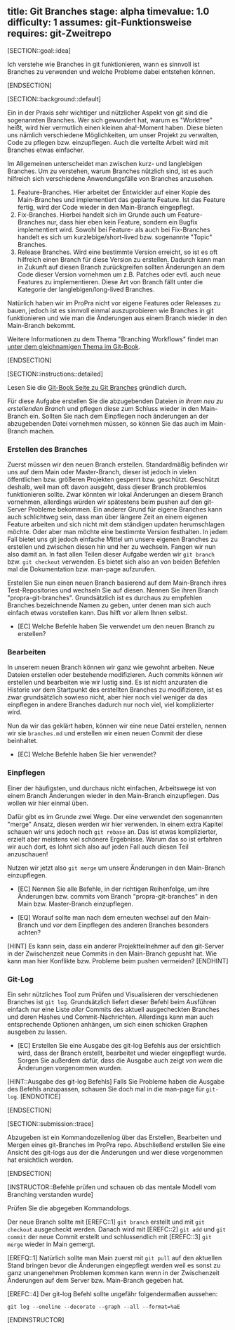 title: Git Branches
stage: alpha
timevalue: 1.0
difficulty: 1
assumes: git-Funktionsweise
requires: git-Zweitrepo
---

[SECTION::goal::idea]

Ich verstehe wie Branches in git funktionieren, wann es sinnvoll ist Branches zu verwenden und 
welche Probleme dabei entstehen können.

[ENDSECTION]

[SECTION::background::default]

Ein in der Praxis sehr wichtiger und nützlicher Aspekt von git sind die sogenannten Branches. 
Wer sich gewundert hat, warum es "Worktree" heißt, wird hier vermutlich einen kleinen aha!-Moment 
haben. Diese bieten uns nämlich verschiedene Möglichkeiten, um unser Projekt zu verwalten,  
Code zu pflegen bzw. einzupflegen. Auch die verteilte Arbeit wird mit Branches etwas einfacher.

Im Allgemeinen unterscheidet man zwischen kurz- und langlebigen Branches. Um zu verstehen, warum 
Branches nützlich sind, ist es auch hilfreich sich verschiedene Anwendungsfälle von Branches 
anzusehen.

1. Feature-Branches. Hier arbeitet der Entwickler auf einer Kopie des Main-Branches 
   und implementiert das geplante Feature. Ist das Feature fertig, wird der Code wieder in den 
   Main-Branch eingepflegt.
2. Fix-Branches. Hierbei handelt sich im Grunde auch um Feature-Branches nur, dass hier eben 
   kein Feature, sondern ein Bugfix implementiert wird. Sowohl bei Feature- als auch bei 
   Fix-Branches handelt es sich um kurzlebige/short-lived bzw. sogenannte "Topic" Branches.
3. Release Branches. Wird eine bestimmte Version erreicht, so ist es oft hilfreich einen Branch 
   für diese Version zu erstellen. Dadurch kann man in Zukunft auf diesen Branch zurückgreifen 
   sollten Änderungen an dem Code dieser Version vornehmen um z.B. Patches oder evtl. auch neue 
   Features zu implementieren. Diese Art von Branch fällt unter die Kategorie der 
   langlebigen/long-lived Branches.

Natürlich haben wir im ProPra nicht vor eigene Features oder Releases zu bauen, jedoch ist es 
sinnvoll einmal auszuprobieren wie Branches in git funktionieren und wie man die Änderungen aus 
einem Branch wieder in den Main-Branch bekommt.

Weitere Informationen zu dem Thema "Branching Workflows" findet man [unter dem gleichnamigen 
Thema im Git-Book](https://git-scm.com/book/en/v2/Git-Branching-Branching-Workflows).

[ENDSECTION]

[SECTION::instructions::detailed]

Lesen Sie die [Git-Book Seite zu Git Branches](https://git-scm.com/book/en/v2/Git-Branching-Branches-in-a-Nutshell) 
gründlich durch.

Für diese Aufgabe erstellen Sie die abzugebenden Dateien *in ihrem neu zu erstellenden Branch* und 
pflegen diese zum Schluss wieder in den Main-Branch ein. Sollten Sie nach dem Einpflegen noch 
änderungen an der abzugebenden Datei vornehmen müssen, so können Sie das auch im Main-Branch machen.

### Erstellen des Branches

Zuerst müssen wir den neuen Branch erstellen. Standardmäßig befinden wir uns auf dem Main oder 
Master-Branch, dieser ist jedoch in vielen öffentlichen bzw. größeren Projekten gesperrt bzw. 
geschützt. Geschützt deshalb, weil man oft davon ausgeht, dass dieser Branch problemlos 
funktionieren sollte. Zwar könnten wir lokal Änderungen an diesem Branch vornehmen, allerdings 
würden wir spätestens beim pushen auf den git-Server Probleme bekommen. Ein anderer Grund für 
eigene Branches kann auch schlichtweg sein, dass man über längere Zeit an einem eigenen Feature 
arbeiten und sich nicht mit dem ständigen updaten herumschlagen möchte. Oder aber man möchte 
eine bestimmte Version festhalten.
In jedem Fall bietet uns git jedoch einfache Mittel um unsere eigenen Branches zu erstellen und 
zwischen diesen hin und her zu wechseln.
Fangen wir nun also damit an. In fast allen Teilen dieser Aufgabe werden wir `git branch` bzw. 
`git checkout` verwenden. Es bietet sich also an von beiden Befehlen mal die Dokumentation bzw. 
man-page aufzurufen. 

Erstellen Sie nun einen neuen Branch basierend auf dem Main-Branch ihres Test-Repositories und 
wechseln Sie auf diesen. Nennen Sie ihren Branch "propra-git-branches". Grundsätzlich ist es 
durchaus zu empfehlen Branches bezeichnende Namen zu geben, unter denen man sich auch einfach 
etwas vorstellen kann. Das hilft vor allem Ihnen selbst. 

- [EC] Welche Befehle haben Sie verwendet um den neuen Branch zu erstellen?

### Bearbeiten 

In unserem neuen Branch können wir ganz wie gewohnt arbeiten. Neue Dateien erstellen oder 
bestehende modifizieren. Auch commits können wir erstellen und bearbeiten wie wir lustig sind. 
Es ist nicht anzuraten die Historie *vor* dem Startpunkt des erstellten Branches zu modifizieren, 
ist es zwar grundsätzlich sowieso nicht, aber hier noch viel weniger da das einpflegen in andere 
Branches dadurch nur noch viel, viel komplizierter wird.

Nun da wir das geklärt haben, können wir eine neue Datei erstellen, nennen wir sie `branches.md` 
und erstellen wir einen neuen Commit der diese beinhaltet.

- [EC] Welche Befehle haben Sie hier verwendet?

### Einpflegen

Einer der häufigsten, und durchaus nicht einfachen, Arbeitswege ist von einem Branch Änderungen 
wieder in den Main-Branch einzupflegen. Das wollen wir hier einmal üben.

Dafür gibt es im Grunde zwei Wege. Der eine verwendet den sogenannten "merge" Ansatz, diesen 
werden wir hier verwenden. In einem extra Kapitel schauen wir uns jedoch noch `git rebase` an. 
Das ist etwas komplizierter, erzielt aber meistens viel schönere Ergebnisse. Warum das so ist 
erfahren wir auch dort, es lohnt sich also auf jeden Fall auch diesen Teil anzuschauen!

Nutzen wir jetzt also `git merge` um unsere Änderungen in den Main-Branch einzupflegen.

- [EC] Nennen Sie alle Befehle, in der richtigen Reihenfolge, um ihre Änderungen bzw. commits 
  vom Branch "propra-git-branches" in den Main bzw. Master-Branch einzupflegen.

- [EQ] Worauf sollte man nach dem erneuten wechsel auf den Main-Branch und *vor* dem 
Einpflegen des anderen Branches besonders achten?

[HINT]
Es kann sein, dass ein anderer Projektteilnehmer auf den git-Server in der Zwischenzeit neue 
Commits in den Main-Branch gepusht hat. Wie kann man hier Konflikte bzw. Probleme beim pushen 
vermeiden?
[ENDHINT]

### Git-Log

Ein sehr nützliches Tool zum Prüfen und Visualisieren der verschiedenen Branches ist `git log`. 
Grundsätzlich liefert dieser Befehl beim Ausführen einfach nur eine Liste *aller* Commits des 
aktuell ausgecheckten Branches und deren Hashes und Commit-Nachrichten. Allerdings kann man auch 
entsprechende Optionen anhängen, um sich einen schicken Graphen ausgeben zu lassen.

- [EC] Erstellen Sie eine Ausgabe des git-log Befehls aus der ersichtlich wird, dass der Branch 
  erstellt, bearbeitet und wieder eingepflegt wurde. Sorgen Sie außerdem dafür, dass die Ausgabe 
  auch zeigt *von wem* die Änderungen vorgenommen wurden.  

[HINT::Ausgabe des git-log Befehls]
Falls Sie Probleme haben die Ausgabe des Befehls anzupassen, schauen Sie doch mal in die 
man-page für `git-log`.
[ENDNOTICE]

[ENDSECTION]

[SECTION::submission::trace]

Abzugeben ist ein Kommandozeilenlog über das Erstellen, Bearbeiten und Mergen eines git-Branches 
im ProPra repo. Abschließend erstellen Sie eine Ansicht des git-logs aus der die Änderungen und 
wer diese vorgenommen hat ersichtlich werden.

[ENDSECTION]

[INSTRUCTOR::Befehle prüfen und schauen ob das mentale Modell vom Branching verstanden wurde]

Prüfen Sie die abgegeben Kommandologs.

Der neue Branch sollte mit [EREFC::1] `git branch` erstellt und mit `git checkout` 
ausgecheckt werden. Danach wird mit [EREFC::2] `git add` und `git commit` der neue Commit 
erstellt und schlussendlich mit [EREFC::3] `git merge` wieder in Main gemergt.

[EREFQ::1] Natürlich sollte man Main zuerst mit `git pull` auf den aktuellen Stand bringen bevor 
die Änderungen eingepflegt werden weil es sonst zu ganz unangenehmen Problemen kommen kann wenn 
in der Zwischenzeit Änderungen auf dem Server bzw. Main-Branch gegeben hat.

[EREFC::4] Der git-log Befehl sollte ungefähr folgendermaßen aussehen:

`git log --oneline --decorate --graph --all --format=%aE`

[ENDINSTRUCTOR]
